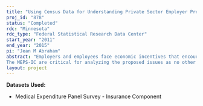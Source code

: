 ```yaml
---
title: "Using Census Data for Understanding Private Sector Employer Provision of Health Insurance "
proj_id: "878"
status: "Completed"
rdc: "Minnesota"
rdc_type: "Federal Statistical Research Data Center"
start_year: "2011"
end_year: "2015"
pi: "Jean M Abraham"
abstract: "Employers and employees face economic incentives that encourage health insurance provision through the workplace. This project will use the Medical Expenditure Panel Survey-Insurance Component (MEPS-IC) augmented with other federal and non-federal data sources to analyze employer behavior regarding the provision of health insurance. Specifically, we will estimate the net advantage or disadvantage to private sector employers of keeping or dropping health insurance under any changing economic incentives created by reforms to health care. The “net advantage” of dropping health insurance reflects an establishment's assessment of the potential value of exchange-based premium assistance credits (subsidies) that its workers could get if the employer dropped coverage; the value of the tax subsidy associated with offering health insurance; and the cost of the employer-shared responsibility requirement that an employer would incur if it dropped coverage. In addition, we will quantify the relationship between an employer's propensity to offer insurance and the tax price of insurance among workers in the establishment, characteristics of the establishment and its workforce, labor market conditions, and competition in the market for health insurance by modeling an employer's decision to offer health insurance. Finally, we will predict how economic incentives facing employers will alter their incentives to provide health insurance. 
The MEPS-IC are critical for analyzing the proposed issues as no other nationally representative data set exists that contains detailed information on health benefit offerings, premiums, and workforce composition of U.S. establishments. The resulting analyses will inform the Census Bureau about the relation between health insurance provision by employers and the economic incentives that businesses face, which are driven in large part by the characteristics of their workers and their families. We will develop methods to enhance the information contained in the MEPS-IC with respect to measuring an establishment's workforce composition, including estimating the wage distribution of full-time workers within establishments who are most likely to be eligible for health insurance. We will also develop methods to facilitate a comparison of the distribution of wage income reported for workers relative to the distribution of household income by workers in establishments. These analyses can facilitate a more complete assessment of employers' changing incentives to offer health insurance and they can test the sensitivity of how particular assumptions about employer behavior affect the offering decision. The proposed research also will benefit the Census Bureau by providing population estimates of establishment offers of health insurance under existing economic incentives and offers a flexible model for understanding how employer behavior may change in light of new economic incentives (e.g., differences by state or under the Patient Protection and Affordable Care Act of 2010)."
layout: project
---
```


**Datasets Used:**

  - Medical Expenditure Panel Survey - Insurance Component 

